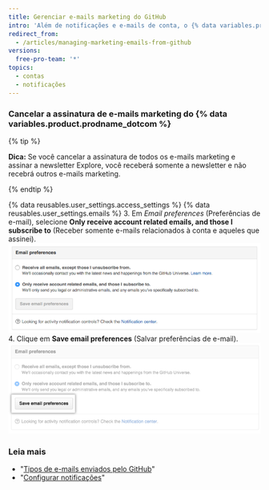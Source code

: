 ```yaml
---
title: Gerenciar e-mails marketing do GitHub
intro: 'Além de notificações e e-mails de conta, o {% data variables.product.prodname_dotcom %} envia ocasionalmente e-mails marketing com novidades e informações sobre nossos produtos. Se você cancelar a assinatura de e-mails marketing, não será incluído em campanhas futuras a menos que altere suas configurações de e-mail do {% data variables.product.prodname_dotcom %}.'
redirect_from:
  - /articles/managing-marketing-emails-from-github
versions:
  free-pro-team: '*'
topics:
  - contas
  - notificações
---
```


### Cancelar a assinatura de e-mails marketing do {% data variables.product.prodname_dotcom %}

{% tip %}

**Dica:** Se você cancelar a assinatura de todos os e-mails marketing e assinar a newsletter Explore, você receberá somente a newsletter e não recebrá outros e-mails marketing.

{% endtip %}

{% data reusables.user_settings.access_settings %}
{% data reusables.user_settings.emails %}
3. Em *Email preferences* (Preferências de e-mail), selecione **Only receive account related emails, and those I subscribe to** (Receber somente e-mails relacionados à conta e aqueles que assinei). ![Captura de tela de remover assinatura de e-mail marketing](/assets/images/help/notifications/email_preferences.png)
4. Clique em **Save email preferences** (Salvar preferências de e-mail). ![Botão Save email preferences (Salvar preferências de e-mail)](/assets/images/help/notifications/save_email_preferences.png)

### Leia mais

- "[Tipos de e-mails enviados pelo GitHub](/articles/types-of-emails-github-sends)"
- "[Configurar notificações](/github/managing-subscriptions-and-notifications-on-github/configuring-notifications)"
